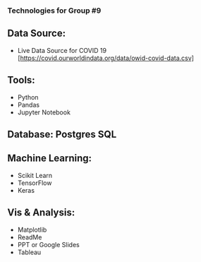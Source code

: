 ### Technologies for Group #9

## Data Source:  
- Live Data Source for COVID 19 [https://covid.ourworldindata.org/data/owid-covid-data.csv]

## Tools:
- Python
- Pandas
- Jupyter Notebook

## Database:  Postgres SQL

## Machine Learning:  
- Scikit Learn
- TensorFlow
- Keras

## Vis & Analysis:  
- Matplotlib
- ReadMe
- PPT or Google Slides
- Tableau


